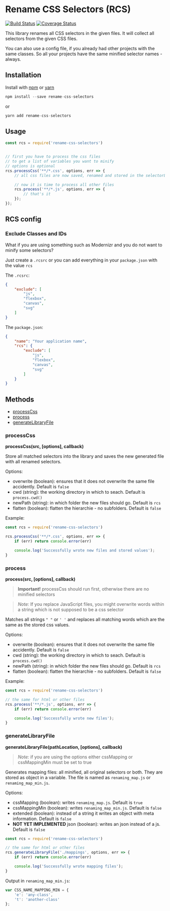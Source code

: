 # Rename CSS Selectors (RCS)

[![Build Status](https://travis-ci.org/JPeer264/rename-css-selectors.svg?branch=master)](https://travis-ci.org/JPeer264/rename-css-selectors)
[![Coverage Status](https://coveralls.io/repos/github/JPeer264/rename-css-selectors/badge.svg)](https://coveralls.io/github/JPeer264/rename-css-selectors)

This library renames all CSS selectors in the given files. It will collect all selectors from the given CSS files.

You can also use a config file, if you already had other projects with the same classes. So all your projects have the same minified selector names - always.

## Installation

Install with [npm](https://docs.npmjs.com/cli/install) or [yarn](https://yarnpkg.com/en/docs/install)

```js
npm install --save rename-css-selectors
```
or
```js
yarn add rename-css-selectors

```

## Usage

```js
const rcs = require('rename-css-selectors')


// first you have to process the css files
// to get a list of variables you want to minify
// options is optional
rcs.processCss('**/*.css', options, err => {
    // all css files are now saved, renamed and stored in the selectorLibrary

    // now it is time to process all other files
    rcs.process('**/*.js', options, err => {
        // that's it
    });
});
```

## RCS config

### Exclude Classes and IDs

What if you are using something such as Modernizr and you do not want to minify some selectors?

Just create a `.rcsrc` or you can add everything in your `package.json` with the value `rcs`

The `.rcsrc`:

```json
{
    "exclude": [
        "js",
        "flexbox",
        "canvas",
        "svg"
    ]
}
```

The `package.json`:

```json
{
    "name": "Your application name",
    "rcs": {
        "exclude": [
            "js",
            "flexbox",
            "canvas",
            "svg"
        ]
    }
}
```

## Methods

- [processCss](#processcss)
- [process](#process)
- [generateLibraryFile](#generatelibraryfile)

### processCss

**processCss(src, [options], callback)**

Store all matched selectors into the library and saves the new generated file with all renamed selectors.

Options:

- overwrite (boolean): ensures that it does not overwrite the same file accidently. Default is `false`
- cwd (string): the working directory in which to seach. Default is `process.cwd()`
- newPath (string): in which folder the new files should go. Default is `rcs`
- flatten (boolean): flatten the hierarchie - no subfolders. Default is `false`

Example:

```js
const rcs = require('rename-css-selectors')

rcs.processCss('**/*.css', options, err => {
    if (err) return console.error(err)

    console.log('Successfully wrote new files and stored values');
}
```

### process

**process(src, [options], callback)**

> **Important!** processCss should run first, otherwise there are no minified selectors

> *Note:* If you replace JavaScript files, you might overwrite words within a string which is not supposed to be a css selector

Matches all strings `" "` or `' '` and replaces all matching words which are the same as the stored css values.

Options:

- overwrite (boolean): ensures that it does not overwrite the same file accidently. Default is `false`
- cwd (string): the working directory in which to seach. Default is `process.cwd()`
- newPath (string): in which folder the new files should go. Default is `rcs`
- flatten (boolean): flatten the hierarchie - no subfolders. Default is `false`

Example:

```js
const rcs = require('rename-css-selectors')

// the same for html or other files
rcs.process('**/*.js', options, err => {
    if (err) return console.error(err)

    console.log('Successfully wrote new files');
}
```

### generateLibraryFile

**generateLibraryFile(pathLocation, [options], callback)**

> *Note:* if you are using the options either cssMapping or cssMappingMin must be set to true

Generates mapping files: all minified, all original selectors or both. They are stored as object in a variable. The file is named as `renaming_map.js` or `renaming_map_min.js`.

Options:

- cssMapping (boolean): writes `renaming_map.js`. Default is `true`
- cssMappingMin (boolean): writes `renaming_map_min.js`. Default is `false`
- extended (boolean): instead of a string it writes an object with meta information. Default is `false`
- **NOT YET IMPLEMENTED** json (boolean): writes an json instead of a js. Default is `false`

```js
const rcs = require('rename-css-selectors')

// the same for html or other files
rcs.generateLibraryFile('./mappings', options, err => {
    if (err) return console.error(err)

    console.log('Successfully wrote mapping files');
}
```

Output in `renaming_map_min.js`:

```js
var CSS_NAME_MAPPING_MIN = {
    'e': 'any-class',
    't': 'another-class'
};
```
